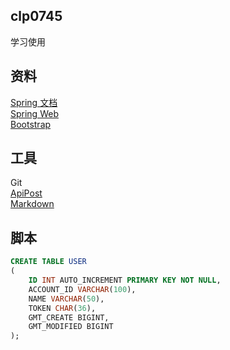 ## clp0745
学习使用

## 资料
[Spring 文档](https://spring.io/guides/)<br/>
[Spring Web](https://spring.io/guides/gs/serving-web-content/)<br>
[Bootstrap](https://v3.bootcss.com/getting-started/)

## 工具
Git<br/>
[ApiPost](https://www.apipost.cn/download.html)<br/>
[Markdown](https://pandao.github.io/editor.md/)<br/>

## 脚本
```sql
CREATE TABLE USER 
(
    ID INT AUTO_INCREMENT PRIMARY KEY NOT NULL,
    ACCOUNT_ID VARCHAR(100),
    NAME VARCHAR(50),
    TOKEN CHAR(36),
    GMT_CREATE BIGINT,
    GMT_MODIFIED BIGINT
);
```